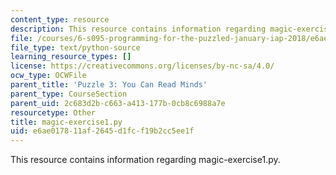 ```yaml
---
content_type: resource
description: This resource contains information regarding magic-exercise1.py.
file: /courses/6-s095-programming-for-the-puzzled-january-iap-2018/e6ae017811af2645d1fcf19b2cc5ee1f_magic-exercise1.py
file_type: text/python-source
learning_resource_types: []
license: https://creativecommons.org/licenses/by-nc-sa/4.0/
ocw_type: OCWFile
parent_title: 'Puzzle 3: You Can Read Minds'
parent_type: CourseSection
parent_uid: 2c683d2b-c663-a413-177b-0cb8c6988a7e
resourcetype: Other
title: magic-exercise1.py
uid: e6ae0178-11af-2645-d1fc-f19b2cc5ee1f
---
```

This resource contains information regarding magic-exercise1.py.